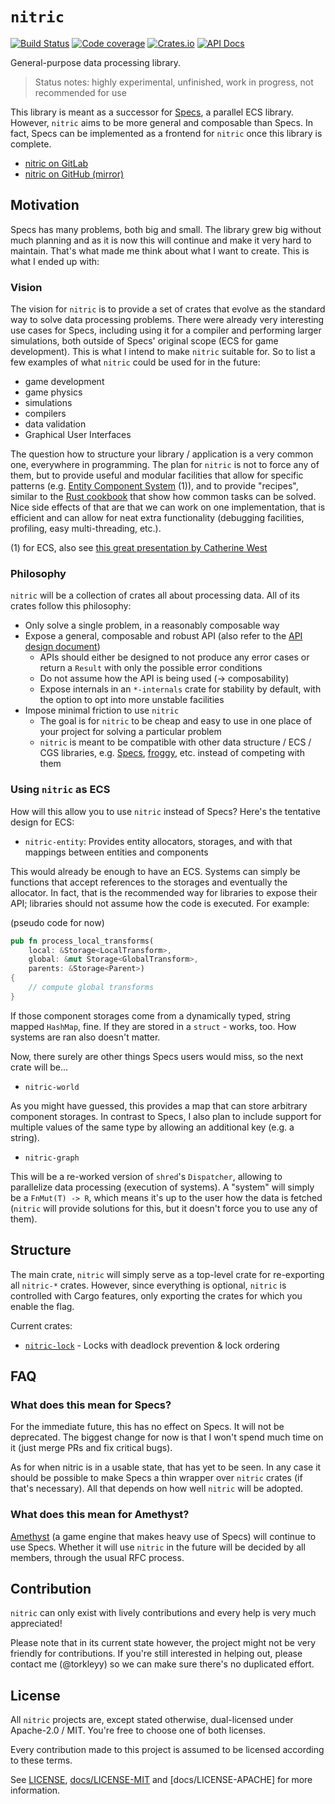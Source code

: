 # `nitric`

[![Build Status](https://img.shields.io/travis-ci/torkleyy/nitric.svg?style=flat-square)](https://travis-ci.org/torkleyy/nitric)
[![Code coverage](https://img.shields.io/coveralls/github/torkleyy/nitric.svg?style=flat-square)](https://coveralls.io/github/torkleyy/nitric?branch=master)
[![Crates.io](https://img.shields.io/crates/v/nitric.svg?style=flat-square)](https://crates.io/crates/nitric)
[![API Docs](https://img.shields.io/badge/API-on%20docs.rs-blue.svg?style=flat-square)](https://docs.rs/nitric)

General-purpose data processing library.

> Status notes: highly experimental, unfinished, work in progress, not recommended for use

This library is meant as a successor for [Specs], a parallel ECS library. However, `nitric` aims to be more general
and composable than Specs. In fact, Specs can be implemented as a frontend for `nitric` once this library is complete.

[Specs]: https://github.com/slide-rs/specs

* [nitric on GitLab](https://gitlab.com/torkleyy/nitric)
* [nitric on GitHub (mirror)](https://github.com/torkleyy/nitric)

## Motivation

Specs has many problems, both big and small. The library grew big without much planning and as it is now this will
continue and make it very hard to maintain. That's what made me think about what I want to create. This is what I
ended up with:

### Vision

The vision for `nitric` is to provide a set of crates that evolve as the standard way to solve data processing
problems. There were already very interesting use cases for Specs, including using it for a compiler and performing
larger simulations, both outside of Specs' original scope (ECS for game development). This is what I intend to make
`nitric` suitable for. So to list a few examples of what `nitric` could be used for in the future:

* game development
* game physics
* simulations
* compilers
* data validation
* Graphical User Interfaces

The question how to structure your library / application is a very common one, everywhere in programming. The
plan for `nitric` is not to force any of them, but to provide useful and modular facilities that allow for specific
patterns (e.g. [Entity Component System] (1)), and to provide "recipes", similar to the [Rust cookbook] that show how
common tasks can be solved. Nice side effects of that are that we can work on one implementation, that is efficient
and can allow for neat extra functionality (debugging facilities, profiling, easy multi-threading, etc.).

(1) for ECS, also see [this great presentation by Catherine West](https://kyren.github.io/rustconf_2018_slides/index.html)

[Entity Component System]: https://en.wikipedia.org/wiki/Entity%E2%80%93component%E2%80%93system
[Rust cookbook]: https://rust-lang-nursery.github.io/rust-cookbook/

### Philosophy

`nitric` will be a collection of crates all about processing data. All of its crates follow this philosophy:

* Only solve a single problem, in a reasonably composable way
* Expose a general, composable and robust API (also refer to the [API design document](docs/API.md))
    * APIs should either be designed to not produce any error cases or return a `Result` with only the possible error
      conditions
    * Do not assume how the API is being used (-> composability)
    * Expose internals in an `*-internals` crate for stability by default, with the option to opt into more unstable
      facilities
* Impose minimal friction to use `nitric`
    * The goal is for `nitric` to be cheap and easy to use in one place of your project for solving a particular problem
    * `nitric` is meant to be compatible with other data structure / ECS / CGS libraries, e.g. [Specs], [froggy], etc. 
      instead of competing with them

[froggy]: https://github.com/kvark/froggy

### Using `nitric` as ECS

How will this allow you to use `nitric` instead of Specs? Here's the tentative design for ECS:

* `nitric-entity`: Provides entity allocators, storages, and with that mappings between entities and components

This would already be enough to have an ECS. Systems can simply be functions that accept references to the storages
and eventually the allocator. In fact, that is the recommended way for libraries to expose their API; libraries should
not assume how the code is executed. For example:

(pseudo code for now)

```rust
pub fn process_local_transforms(
    local: &Storage<LocalTransform>,
    global: &mut Storage<GlobalTransform>,
    parents: &Storage<Parent>)
{
    // compute global transforms    
}
```

If those component storages come from a dynamically typed, string mapped `HashMap`, fine. If they are stored in a 
`struct` - works, too. How systems are ran also doesn't matter.

Now, there surely are other things Specs users would miss, so the next crate will be...

* `nitric-world`

As you might have guessed, this provides a map that can store arbitrary component storages. In contrast to Specs,
I also plan to include support for multiple values of the same type by allowing an additional key (e.g. a string).

* `nitric-graph`

This will be a re-worked version of `shred`'s `Dispatcher`, allowing to parallelize data processing (execution of
systems). A "system" will simply be a `FnMut(T) -> R`, which means it's up to the user how the data is fetched
(`nitric` will provide solutions for this, but it doesn't force you to use any of them).

## Structure

The main crate, `nitric` will simply serve as a top-level crate for re-exporting all `nitric-*` crates.
However, since everything is optional, `nitric` is controlled with Cargo features, only exporting the crates for which
you enable the flag.

Current crates:

* [`nitric-lock`] - Locks with deadlock prevention & lock ordering

[`nitric-lock`]: crates/nitric-lock/

## FAQ

### What does this mean for Specs?

For the immediate future, this has no effect on Specs. It will not be deprecated. The biggest change for now is that
I won't spend much time on it (just merge PRs and fix critical bugs).

As for when nitric is in a usable state, that has yet to be seen. In any case it should be possible to make Specs a
thin wrapper over `nitric` crates (if that's necessary). All that depends on how well `nitric` will be adopted.

### What does this mean for Amethyst?

[Amethyst] (a game engine that makes heavy use of Specs) will continue to use Specs. Whether it will use `nitric` in
the future will be decided by all members, through the usual RFC process. 

[Amethyst]: https://github.com/amethyst/amethyst

## Contribution

`nitric` can only exist with lively contributions and every help is very much appreciated!

Please note that in its current state however, the project might not be very friendly for contributions. If you're
still interested in helping out, please contact me (@torkleyy) so we can make sure there's no duplicated effort.

## License

All `nitric` projects are, except stated otherwise, dual-licensed under Apache-2.0 / MIT. You're free to choose one of
both licenses.

Every contribution made to this project is assumed to be licensed according to these terms.

See [LICENSE](LICENSE), [docs/LICENSE-MIT](docs/LICENSE-MIT) and [docs/LICENSE-APACHE] for more
information.
